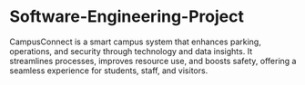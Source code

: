 # Software-Engineering-Project
CampusConnect is a smart campus system that enhances parking, operations, and security through technology and data insights. It streamlines processes, improves resource use, and boosts safety, offering a seamless experience for students, staff, and visitors.
